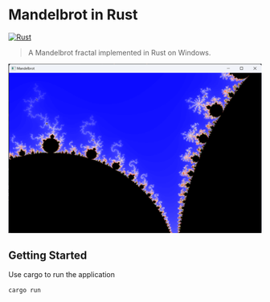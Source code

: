 Mandelbrot in Rust
==================

[![Rust](https://github.com/ksm2/rust-mandelbrot/actions/workflows/ci.yml/badge.svg)](https://github.com/ksm2/rust-mandelbrot/actions/workflows/ci.yml)

> A Mandelbrot fractal implemented in Rust on Windows.

![Screenshot of the Mandelbrot fractal](./docs/screenshot.png)


## Getting Started

Use cargo to run the application

    cargo run

